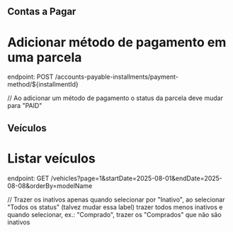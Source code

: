 ## Contas a Pagar

# Adicionar método de pagamento em uma parcela

endpoint:
POST /accounts-payable-installments/payment-method/${installmentId}

// Ao adicionar um método de pagamento o status da parcela deve mudar para "PAID"

## Veículos

# Listar veículos

endpoint:
GET /vehicles?page=1&startDate=2025-08-01&endDate=2025-08-08&orderBy=modelName 

// Trazer os inativos apenas quando selecionar por "Inativo", ao selecionar "Todos os status" (talvez mudar essa label) trazer todos menos inativos e quando selecionar, ex.: "Comprado", trazer os "Comprados" que não são inativos